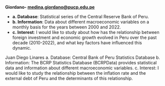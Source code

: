 **Giordano- medina.giordano@pucp.edu.pe**
* **a. Database**: Statistical series of the Central Reserve Bank of Peru.
* **b. Information**: Data about different macroeconomic variables on a monthly basis for the years between 2000 and 2022.
* **c. Interest**:  I would like to study about how has the relationship between foreign investment and economic growth evolved in Peru over the past decade (2010-2022), and what key factors have influenced this dynamic.

Juan Diego Linares
a.	Database: Central Bank of Peru Statistics Database 
b.	Information: The BCRP Statistics Database (BCRPData) provides statistical data and information about different macroeconomic variables. 
c.	Interest: I would like to study the relationship between the inflation rate and the external debt of Peru and the determinants of this relationship. 
